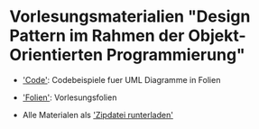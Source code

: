 # Vorlesungsmaterialien "Design Pattern im Rahmen der Objekt-Orientierten Programmierung"

- ['Code'](Code): Codebeispiele fuer UML Diagramme in Folien

- ['Folien'](Folien/slides.pdf): Vorlesungsfolien

- Alle Materialen als ['Zipdatei runterladen'](archive/master.zip)